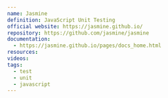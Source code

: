 ```yaml
---
name: Jasmine
definition: JavaScript Unit Testing
official website: https://jasmine.github.io/
repository: https://github.com/jasmine/jasmine
documentation:
  - https://jasmine.github.io/pages/docs_home.html
resources: 
videos: 
tags:
  - test
  - unit
  - javascript
---
```

